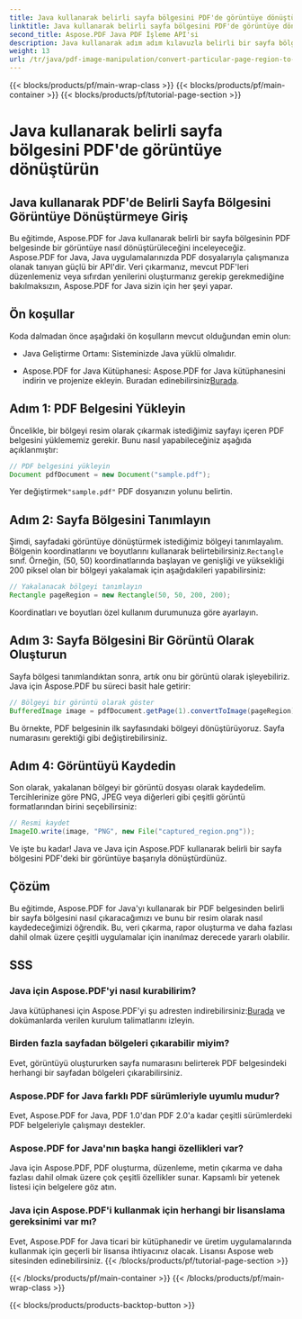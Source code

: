 ```yaml
---
title: Java kullanarak belirli sayfa bölgesini PDF'de görüntüye dönüştürün
linktitle: Java kullanarak belirli sayfa bölgesini PDF'de görüntüye dönüştürün
second_title: Aspose.PDF Java PDF İşleme API'si
description: Java kullanarak adım adım kılavuzla belirli bir sayfa bölgesinin PDF'de bir görüntüye nasıl dönüştürüleceğini öğrenin. Java için Aspose.PDF'nin PDF düzenleme için güçlü yeteneklerini keşfedin.
weight: 13
url: /tr/java/pdf-image-manipulation/convert-particular-page-region-to-image-in-pdf-using-java/
---
```


{{< blocks/products/pf/main-wrap-class >}}
{{< blocks/products/pf/main-container >}}
{{< blocks/products/pf/tutorial-page-section >}}

# Java kullanarak belirli sayfa bölgesini PDF'de görüntüye dönüştürün


## Java kullanarak PDF'de Belirli Sayfa Bölgesini Görüntüye Dönüştürmeye Giriş

Bu eğitimde, Aspose.PDF for Java kullanarak belirli bir sayfa bölgesinin PDF belgesinde bir görüntüye nasıl dönüştürüleceğini inceleyeceğiz. Aspose.PDF for Java, Java uygulamalarınızda PDF dosyalarıyla çalışmanıza olanak tanıyan güçlü bir API'dir. Veri çıkarmanız, mevcut PDF'leri düzenlemeniz veya sıfırdan yenilerini oluşturmanız gerekip gerekmediğine bakılmaksızın, Aspose.PDF for Java sizin için her şeyi yapar.

## Ön koşullar

Koda dalmadan önce aşağıdaki ön koşulların mevcut olduğundan emin olun:

- Java Geliştirme Ortamı: Sisteminizde Java yüklü olmalıdır.

- Aspose.PDF for Java Kütüphanesi: Aspose.PDF for Java kütüphanesini indirin ve projenize ekleyin. Buradan edinebilirsiniz[Burada](https://releases.aspose.com/pdf/java/).

## Adım 1: PDF Belgesini Yükleyin

Öncelikle, bir bölgeyi resim olarak çıkarmak istediğimiz sayfayı içeren PDF belgesini yüklememiz gerekir. Bunu nasıl yapabileceğiniz aşağıda açıklanmıştır:

```java
// PDF belgesini yükleyin
Document pdfDocument = new Document("sample.pdf");
```

 Yer değiştirmek`"sample.pdf"` PDF dosyanızın yolunu belirtin.

## Adım 2: Sayfa Bölgesini Tanımlayın

 Şimdi, sayfadaki görüntüye dönüştürmek istediğimiz bölgeyi tanımlayalım. Bölgenin koordinatlarını ve boyutlarını kullanarak belirtebilirsiniz.`Rectangle` sınıf. Örneğin, (50, 50) koordinatlarında başlayan ve genişliği ve yüksekliği 200 piksel olan bir bölgeyi yakalamak için aşağıdakileri yapabilirsiniz:

```java
// Yakalanacak bölgeyi tanımlayın
Rectangle pageRegion = new Rectangle(50, 50, 200, 200);
```

Koordinatları ve boyutları özel kullanım durumunuza göre ayarlayın.

## Adım 3: Sayfa Bölgesini Bir Görüntü Olarak Oluşturun

Sayfa bölgesi tanımlandıktan sonra, artık onu bir görüntü olarak işleyebiliriz. Java için Aspose.PDF bu süreci basit hale getirir:

```java
// Bölgeyi bir görüntü olarak göster
BufferedImage image = pdfDocument.getPage(1).convertToImage(pageRegion);
```

Bu örnekte, PDF belgesinin ilk sayfasındaki bölgeyi dönüştürüyoruz. Sayfa numarasını gerektiği gibi değiştirebilirsiniz.

## Adım 4: Görüntüyü Kaydedin

Son olarak, yakalanan bölgeyi bir görüntü dosyası olarak kaydedelim. Tercihlerinize göre PNG, JPEG veya diğerleri gibi çeşitli görüntü formatlarından birini seçebilirsiniz:

```java
// Resmi kaydet
ImageIO.write(image, "PNG", new File("captured_region.png"));
```

Ve işte bu kadar! Java ve Java için Aspose.PDF kullanarak belirli bir sayfa bölgesini PDF'deki bir görüntüye başarıyla dönüştürdünüz.

## Çözüm

Bu eğitimde, Aspose.PDF for Java'yı kullanarak bir PDF belgesinden belirli bir sayfa bölgesini nasıl çıkaracağımızı ve bunu bir resim olarak nasıl kaydedeceğimizi öğrendik. Bu, veri çıkarma, rapor oluşturma ve daha fazlası dahil olmak üzere çeşitli uygulamalar için inanılmaz derecede yararlı olabilir.

## SSS

### Java için Aspose.PDF'yi nasıl kurabilirim?

 Java kütüphanesi için Aspose.PDF'yi şu adresten indirebilirsiniz:[Burada](https://releases.aspose.com/pdf/java/) ve dokümanlarda verilen kurulum talimatlarını izleyin.

### Birden fazla sayfadan bölgeleri çıkarabilir miyim?

Evet, görüntüyü oluştururken sayfa numarasını belirterek PDF belgesindeki herhangi bir sayfadan bölgeleri çıkarabilirsiniz.

### Aspose.PDF for Java farklı PDF sürümleriyle uyumlu mudur?

Evet, Aspose.PDF for Java, PDF 1.0'dan PDF 2.0'a kadar çeşitli sürümlerdeki PDF belgeleriyle çalışmayı destekler.

### Aspose.PDF for Java'nın başka hangi özellikleri var?

Java için Aspose.PDF, PDF oluşturma, düzenleme, metin çıkarma ve daha fazlası dahil olmak üzere çok çeşitli özellikler sunar. Kapsamlı bir yetenek listesi için belgelere göz atın.

### Java için Aspose.PDF'i kullanmak için herhangi bir lisanslama gereksinimi var mı?

Evet, Aspose.PDF for Java ticari bir kütüphanedir ve üretim uygulamalarında kullanmak için geçerli bir lisansa ihtiyacınız olacak. Lisansı Aspose web sitesinden edinebilirsiniz.
{{< /blocks/products/pf/tutorial-page-section >}}

{{< /blocks/products/pf/main-container >}}
{{< /blocks/products/pf/main-wrap-class >}}

{{< blocks/products/products-backtop-button >}}
